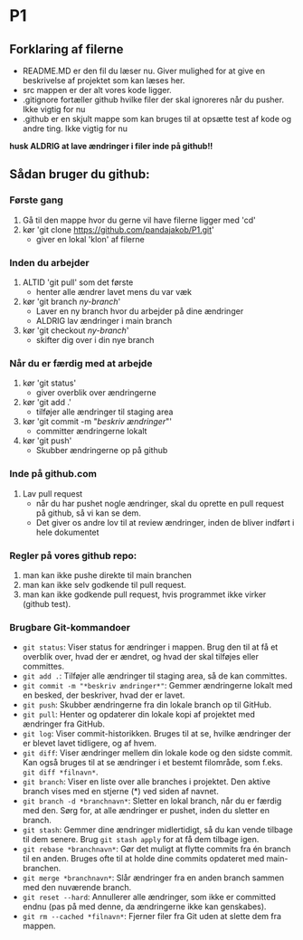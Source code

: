 # P1

## Forklaring af filerne 
- README.MD er den fil du læser nu. Giver mulighed for at give en beskrivelse af projektet som kan læses her.
- src mappen er der alt vores kode ligger.
-  .gitignore fortæller github hvilke filer der skal ignoreres når du pusher. Ikke vigtig for nu
- .github er en skjult mappe som kan bruges til at opsætte test af kode og andre ting. Ikke vigtig for nu

**husk ALDRIG at lave ændringer i filer inde på github!!**

## Sådan bruger du github:

### Første gang
1. Gå til den mappe hvor du gerne vil have filerne ligger med 'cd'
2. kør 'git clone https://github.com/pandajakob/P1.git'
    - giver en lokal 'klon' af filerne

### Inden du arbejder
1. ALTID 'git pull' som det første
    - henter alle ændrer lavet mens du var væk
2. kør 'git branch *ny-branch*'
    - Laver en ny branch hvor du arbejder på dine ændringer
    - ALDRIG lav ændringer i main branch
3. kør 'git checkout *ny-branch*'
    - skifter dig over i din nye branch

### Når du er færdig med at arbejde
1. kør 'git status'
    - giver overblik over ændringerne
2. kør 'git add .'
    - tilføjer alle ændringer til staging area
3. kør 'git commit -m "*beskriv ændringer*"'
    - committer ændringerne lokalt
4. kør 'git push'
    - Skubber ændringerne op på github

### Inde på github.com
1. Lav pull request
    - når du har pushet nogle ændringer, skal du oprette en pull request på github, så vi kan se dem.
    - Det giver os andre lov til at review ændringer, inden de bliver indført i hele dokumentet

### Regler på vores github repo:
1. man kan ikke pushe direkte til main branchen
2. man kan ikke selv godkende til pull request.
3. man kan ikke godkende pull request, hvis programmet ikke virker (github test).

### Brugbare Git-kommandoer
- `git status`: Viser status for ændringer i mappen. Brug den til at få et overblik over, hvad der er ændret, og hvad der skal tilføjes eller committes.
- `git add .`: Tilføjer alle ændringer til staging area, så de kan committes.
- `git commit -m "*beskriv ændringer*"`: Gemmer ændringerne lokalt med en besked, der beskriver, hvad der er lavet.
- `git push`: Skubber ændringerne fra din lokale branch op til GitHub.
- `git pull`: Henter og opdaterer din lokale kopi af projektet med ændringer fra GitHub.
- `git log`: Viser commit-historikken. Bruges til at se, hvilke ændringer der er blevet lavet tidligere, og af hvem.
- `git diff`: Viser ændringer mellem din lokale kode og den sidste commit. Kan også bruges til at se ændringer i et bestemt filområde, som f.eks. `git diff *filnavn*`.
- `git branch`: Viser en liste over alle branches i projektet. Den aktive branch vises med en stjerne (*) ved siden af navnet.
- `git branch -d *branchnavn*`: Sletter en lokal branch, når du er færdig med den. Sørg for, at alle ændringer er pushet, inden du sletter en branch.
- `git stash`: Gemmer dine ændringer midlertidigt, så du kan vende tilbage til dem senere. Brug `git stash apply` for at få dem tilbage igen.
- `git rebase *branchnavn*`: Gør det muligt at flytte commits fra én branch til en anden. Bruges ofte til at holde dine commits opdateret med main-branchen.
- `git merge *branchnavn*`: Slår ændringer fra en anden branch sammen med den nuværende branch.
- `git reset --hard`: Annullerer alle ændringer, som ikke er committed endnu (pas på med denne, da ændringerne ikke kan genskabes).
- `git rm --cached *filnavn*`: Fjerner filer fra Git uden at slette dem fra mappen.